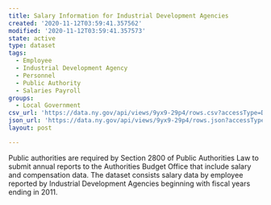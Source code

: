```yaml
---
title: Salary Information for Industrial Development Agencies
created: '2020-11-12T03:59:41.357562'
modified: '2020-11-12T03:59:41.357573'
state: active
type: dataset
tags:
  - Employee
  - Industrial Development Agency
  - Personnel
  - Public Authority
  - Salaries Payroll
groups:
  - Local Government
csv_url: 'https://data.ny.gov/api/views/9yx9-29p4/rows.csv?accessType=DOWNLOAD'
json_url: 'https://data.ny.gov/api/views/9yx9-29p4/rows.json?accessType=DOWNLOAD'
layout: post

---
```

Public authorities are required by Section 2800 of Public Authorities Law to submit annual reports to the Authorities Budget Office that include salary and compensation data.  The dataset consists salary data by employee reported by Industrial Development Agencies beginning with fiscal years ending in 2011.
